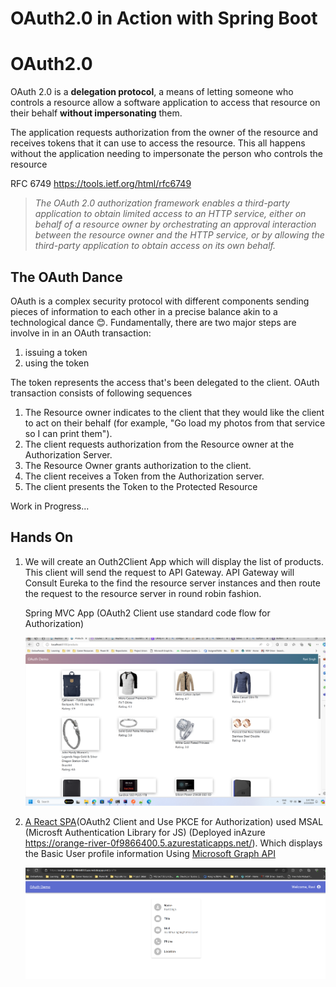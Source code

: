 # OAuth2.0 in Action with Spring Boot 
# OAuth2.0
OAuth 2.0 is a <b>delegation protocol</b>, a means of letting someone who controls a resource allow a software application to access that resource on their behalf <b>without impersonating</b> them. 

The application requests authorization from the owner of the resource and receives tokens that it can use to access the resource. This all happens without the application needing to impersonate the person who controls the resource

 RFC 6749 https://tools.ietf.org/html/rfc6749
> <i> The OAuth 2.0 authorization framework enables a third-party application to obtain limited access to an HTTP service, either on behalf of a resource owner by orchestrating an approval interaction between the resource owner and the HTTP service, or by allowing the third-party application to obtain access on its own behalf.</i>


## The OAuth Dance
OAuth is a complex security protocol with different components sending pieces of information to each other in a precise balance akin to a technological dance :blush:.
Fundamentally, there are two major steps are involve in in an OAuth transaction:
1. issuing a token 
2. using the token

The token represents the access that's been delegated to the client. OAuth transaction consists of following sequences

1. The Resource owner indicates to the client that they would like the client to act on their behalf (for example, "Go load my photos from that service so I can print them").
2. The client requests authorization from the Resource owner at the Authorization Server.
3. The Resource Owner grants authorization to the client.
4. The client receives a Token from the Authorization server.
5. The client presents the Token to the Protected Resource

Work in Progress...


## Hands On
1. We will create an Outh2Client App which will display the list of products.
This client will send the request to API Gateway. API Gateway will Consult Eureka to the find the resource server instances and then route the request to the resource server in round robin fashion.
    
    Spring MVC App (OAuth2 Client use standard code flow for Authorization)

    ![image info](/images/client-app/home-page.png)

2. [A React SPA](https://github.com/ravikmrsingh8/client-app-spa)(OAuth2 Client and Use PKCE for Authorization) used MSAL (Microsft Authentication Library for JS) (Deployed inAzure https://orange-river-0f9866400.5.azurestaticapps.net/).  Which displays the Basic User profile information Using [Microsoft Graph API](https://learn.microsoft.com/en-us/graph/api/overview?view=graph-rest-1.0) 


    ![image info](/images/react-spa-client-app/client-app-spa.png)

